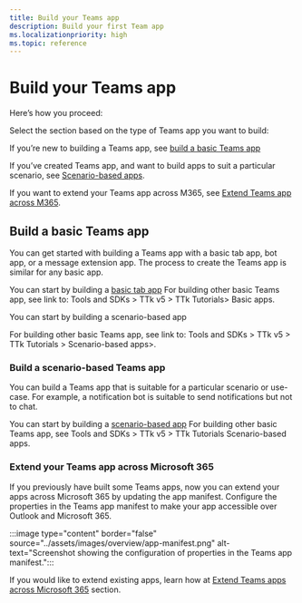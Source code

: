 ```yaml
---
title: Build your Teams app
description: Build your first Team app
ms.localizationpriority: high
ms.topic: reference
---
```

# Build your Teams app

Here’s how you proceed:

Select the section based on the type of Teams app you want to build:

If you’re new to building a Teams app, see [build a basic Teams app](#build-a-basic-teams-app)

If you’ve created Teams app, and want to build apps to suit a particular scenario, see [Scenario-based apps](#build-a-scenario-based-teams-app).

If you want to extend your Teams app across M365, see [Extend Teams app across M365](#extend-your-teams-app-across-microsoft-365).

## Build a basic Teams app

You can get started with building a Teams app with a basic tab app, bot app, or a message extension app. The process to create the Teams app is similar for any basic app.

You can start by building a [basic tab app](../sbs-gs-javascript.yml)
For building other basic Teams app, see link to: Tools and SDKs > TTk v5 > TTk Tutorials> Basic apps.

You can start by building a scenario-based app

For building other basic Teams app, see link to: Tools and SDKs > TTk v5 > TTk Tutorials > Scenario-based apps>.

### Build a scenario-based Teams app

You can build a Teams app that is suitable for a particular scenario or use-case. For example, a notification bot is suitable to send notifications but not to chat.

You can start by building a [scenario-based app](../sbs-gs-notificationbot.yml)
For building other basic Teams app, see Tools and SDKs > TTk v5 > TTk Tutorials Scenario-based apps.

### Extend your Teams app across Microsoft 365

If you previously have built some Teams apps, now you can extend your apps across Microsoft 365 by updating the app manifest. Configure the properties in the Teams app manifest to make your app accessible over Outlook and Microsoft 365.

:::image type="content" border="false" source="../assets/images/overview/app-manifest.png" alt-text="Screenshot showing the configuration of properties in the Teams app manifest.":::

If you would like to extend existing apps, learn how at [Extend Teams apps across Microsoft 365](../m365-apps/overview.md) section.